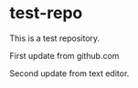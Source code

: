 test-repo
=========

This is a test repository.

First update from github.com

Second update from text editor.